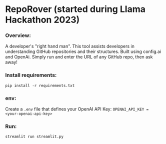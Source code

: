 # RepoRover (started during Llama Hackathon 2023)

### Overview:
A developer's "right hand man". This tool assists developers in understanding GitHub repositories and their structures.
Built using config.ai and OpenAi.
Simply run and enter the URL of any GitHub repo, then ask away!

### Install requirements:
`pip install -r requirements.txt`

### env:
Create a `.env` file that defines your OpenAI API Key:
`OPENAI_API_KEY = <your-openai-api-key>`

### Run:
`streamlit run streamlit.py`
